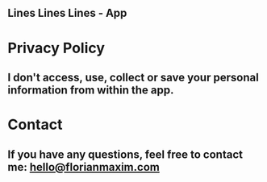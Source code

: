## Lines Lines Lines - App

# Privacy Policy

## I don't access, use, collect or save your personal information from within the app.

# Contact

## If you have any questions, feel free to contact me: hello@florianmaxim.com
